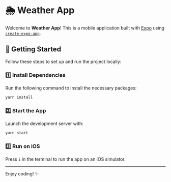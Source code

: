 # 🌦️ Weather App

Welcome to **Weather App**! This is a mobile application built with [Expo](https://expo.dev) using [`create-expo-app`](https://www.npmjs.com/package/create-expo-app).

## 🚀 Getting Started

Follow these steps to set up and run the project locally:

### 1️⃣ Install Dependencies

Run the following command to install the necessary packages:

```bash
yarn install
```

### 2️⃣ Start the App

Launch the development server with:

```bash
yarn start
```

### 3️⃣ Run on iOS

Press `i` in the terminal to run the app on an iOS simulator.

---

Enjoy coding! ✨

